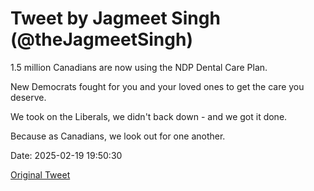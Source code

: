 # Tweet by Jagmeet Singh (@theJagmeetSingh)

1.5 million Canadians are now using the NDP Dental Care Plan.

New Democrats fought for you and your loved ones to get the care you deserve.

We took on the Liberals, we didn't back down - and we got it done.

Because as Canadians, we look out for one another.

Date: 2025-02-19 19:50:30

[Original Tweet](https://x.com/theJagmeetSingh/status/1892300747582140430)
